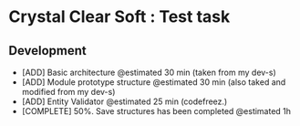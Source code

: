 Crystal Clear Soft : Test task
======

Development
---
- [ADD] Basic architecture @estimated 30 min (taken from my dev-s)
- [ADD] Module prototype structure @estimated 30 min (also taked and modified from my dev-s)
- [ADD] Entity Validator @estimated 25 min (codefreez.)
- [COMPLETE] 50%. Save structures has been completed @estimated 1h